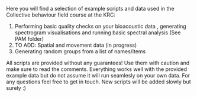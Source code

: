 Here you will find a selection of example scripts and  data used in the Collective behaviour field course at the KRC:
1. Performing  basic quality checks on your bioacoustic data , generating spectrogram visualisations and running basic spectral analysis (See PAM folder)
2.  TO ADD: Spatial and movement data (in progress)
3.  Generating random groups from a list of names/items

All scripts are provided without any guarantees! Use them with caution and make sure to read the comments. Everything works well with the provided example data 
but do not assume it will run seamlesly on your own data. For any questions feel free to get in touch. New scripts will be added slowly but surely :)   
